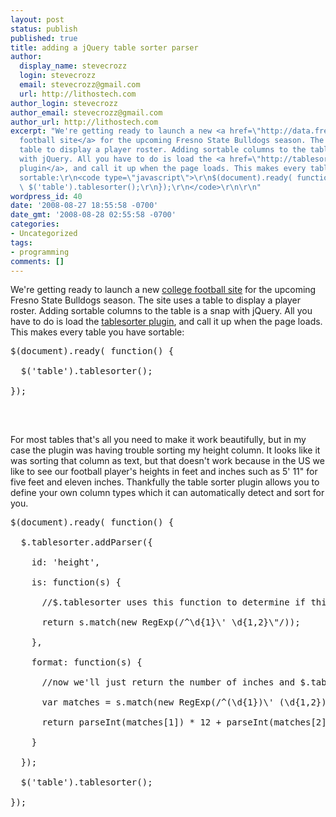 ```yaml
---
layout: post
status: publish
published: true
title: adding a jQuery table sorter parser
author:
  display_name: stevecrozz
  login: stevecrozz
  email: stevecrozz@gmail.com
  url: http://lithostech.com
author_login: stevecrozz
author_email: stevecrozz@gmail.com
author_url: http://lithostech.com
excerpt: "We're getting ready to launch a new <a href=\"http://data.fresnobeehive.com/bulldogs/\">college
  football site</a> for the upcoming Fresno State Bulldogs season. The site uses a
  table to display a player roster. Adding sortable columns to the table is a snap
  with jQuery. All you have to do is load the <a href=\"http://tablesorter.com/\">tablesorter
  plugin</a>, and call it up when the page loads. This makes every table you have
  sortable:\r\n<code type=\"javascript\">\r\n$(document).ready( function() { \r\n
  \ $('table').tablesorter();\r\n});\r\n</code>\r\n\r\n"
wordpress_id: 40
date: '2008-08-27 18:55:58 -0700'
date_gmt: '2008-08-28 02:55:58 -0700'
categories:
- Uncategorized
tags:
- programming
comments: []
---
```

<p>We're getting ready to launch a new <a href="http://data.fresnobeehive.com/bulldogs/">college football site</a> for the upcoming Fresno State Bulldogs season. The site uses a table to display a player roster. Adding sortable columns to the table is a snap with jQuery. All you have to do is load the <a href="http://tablesorter.com/">tablesorter plugin</a>, and call it up when the page loads. This makes every table you have sortable:</p></p>
<pre>
$(document).ready( function() {<br />
  $('table').tablesorter();<br />
});<br />
</pre><br />
<a id="more"></a><a id="more-40"></a></p>
<p>For most tables that's all you need to make it work beautifully, but in my case the plugin was having trouble sorting my height column. It looks like it was sorting that column as text, but that doesn't work because in the US we like to see our football player's heights in feet and inches such as 5' 11" for five feet and eleven inches. Thankfully the table sorter plugin allows you to define your own column types which it can automatically detect and sort for you.</p></p>
<pre>
$(document).ready( function() {<br />
  $.tablesorter.addParser({<br />
    id: 'height',<br />
    is: function(s) {<br />
      //$.tablesorter uses this function to determine if this colum is of this type<br />
      return s.match(new RegExp(/^\d{1}\' \d{1,2}\"/));<br />
    },<br />
    format: function(s) {<br />
      //now we'll just return the number of inches and $.tablesorter will sort them as integers<br />
      var matches = s.match(new RegExp(/^(\d{1})\' (\d{1,2})\"/), 'g');<br />
      return parseInt(matches[1]) * 12 + parseInt(matches[2]);<br />
    }<br />
  });<br />
  $('table').tablesorter();<br />
});<br />
</pre></p>
